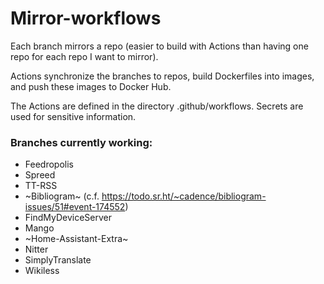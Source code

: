 # Mirror-workflows

Each branch mirrors a repo (easier to build with Actions than having one repo for each repo I want to mirror).

Actions synchronize the branches to repos, build Dockerfiles into images, and push these images to Docker Hub.

The Actions are defined in the directory .github/workflows. Secrets are used for sensitive information.

### Branches currently working:

- Feedropolis
- Spreed
- TT-RSS
- ~Bibliogram~ (c.f. https://todo.sr.ht/~cadence/bibliogram-issues/51#event-174552)
- FindMyDeviceServer
- Mango
- ~Home-Assistant-Extra~
- Nitter
- SimplyTranslate
- Wikiless
